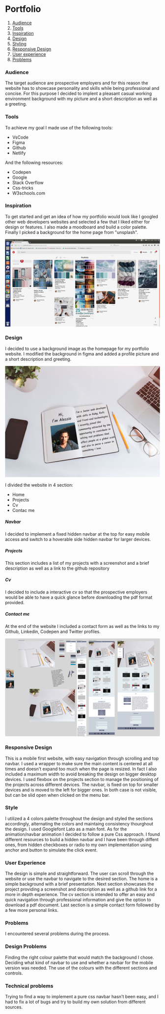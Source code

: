 # Portfolio

1. [Audience](#Audience)
2. [Tools](#Tools)
3. [Inspiration](#Inspiration)
4. [Design](#Design)
5. [Styling](#Styling)
6. [Responsive Design](#Responsive-Design)
7. [User experience](#User-experience)
8. [Problems](#Problems)

### <a id="#Audience"></a>Audience
The target audience are prospective employers and for this reason the website has to showcase personality and skills while being professional and concise.
For this purpose I decided to implent a pleasant casual working environment background with my picture and a short description as well as a greeting.

### <a id="#Tools"></a>Tools
To achieve my goal I made use of the following tools:
* VsCode
* Figma
* Github
* Netlify

And the following resources:
* Codepen
* Google
* Stack Overflow
* Css-tricks
* W3schools.com

### <a id="#Inspiration"></a>Inspiration
To get started and get an idea of how my portfolio would look like I googled other web developers websites and selected a few that I liked either for design or features. I also made a moodboard and build a color palette. Finally I picked a background for the home page from "unsplash".

![alt text][moodboard]

### <a id="Design"></a>Design
I decided to use a background image as the homepage for my portfolio website. I modified the background in figma and added a profile picture and a short description and greeting. 

![alt text][background]

I divided the website in 4 section:
* Home
* Projects
* Cv
* Contac me
##### Navbar
I decided to implement a fixed hidden navbar at the top for easy mobile access and switch to a hoverable side hidden navbar for larger devices.
##### Projects
This section includes a list of my projects with a screenshot and a brief description as well as a link to the github repository
##### Cv
I decided to include a interactive cv so that the prospective employers would be able to have a quick glance before downloading the pdf format provided.
##### Contact me
At the end of the website I included a contact form as well as the links to my Github, Linkedin, Codepen and Twitter profiles.

![alt text][figma]

### <a id="Responsive-Design"></a>Responsive Design
This is a mobile first website, with easy navigation through scrolling and top navbar. I used a wrapper to make sure the main content is centered at all times and doesn't expand too much when the page is resized. In fact I also included a maximum width to avoid breaking the design on bigger desktop devices. I used flexbox on the projects section to manage the positioning of the projects across different devices.
The navbar, is fixed on top for smaller devices and is moved to the left for bigger ones. In both case is not visible, but can be slid open when clicked on the menu bar.

### <a id="Style"></a>Style
I utilized a 4 colors palette throughout the design and styled the sections accordingly, alternating the colors and maintaing consistency thourghout the design. I used Googlefont Lato as a main font. As for the animation/navbar animation I decided to follow a pure Css approach. I found different resources to build a hidden navbar and I have been through diffent ones, from hidden checkboxes or radio to my own implementation using anchor and button to simulate the click event.

### <a id="User-Experience"></a>User Experience
The design is simple and straightforward. The user can scroll through the website or use the navbar to navigate to the desired section.
The home is a simple background with a brief presentation.
Next section showcases the project providing a screenshot and description as well as a github link for a more in depth experience.
The cv section is intended to offer an easy and quick navigation through professional information and give the option to download a pdf document. Last section is a simple contact form followed by a few more personal links.

### <a id="#Problem"></a>Problems
I encountered several problems during the process.
### Design Problems
Finding the right colour palette that would match the background I chose. Deciding what kind of navbar to use and whether a navbar for the mobile version was needed. The use of the colours with the different sections and controls. 
### Technical problems
Trying to find a way to implement a pure css navbar hasn't been easy, and I had to fix a lot of bugs and try to build my own solution from different sources.

[moodboard]: https://github.com/alessio-palumbo/my-portfolio/blob/master/assets/moodboard.png
[background]: https://github.com/alessio-palumbo/my-portfolio/blob/master/assets/background-min.jpg
[figma]: https://github.com/alessio-palumbo/my-portfolio/blob/master/assets/figma.png